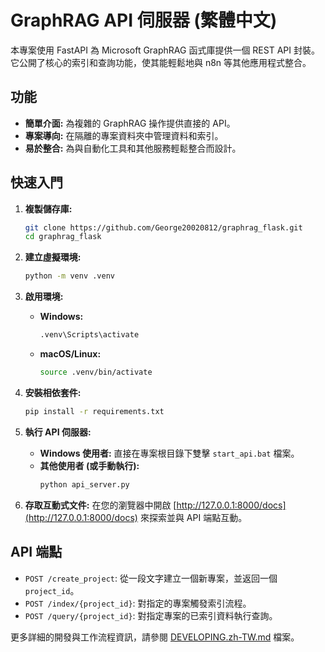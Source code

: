 # GraphRAG API 伺服器 (繁體中文)

本專案使用 FastAPI 為 Microsoft GraphRAG 函式庫提供一個 REST API 封裝。它公開了核心的索引和查詢功能，使其能輕鬆地與 n8n 等其他應用程式整合。

## 功能

- **簡單介面:** 為複雜的 GraphRAG 操作提供直接的 API。
- **專案導向:** 在隔離的專案資料夾中管理資料和索引。
- **易於整合:** 為與自動化工具和其他服務輕鬆整合而設計。

## 快速入門

1.  **複製儲存庫:**
    ```bash
    git clone https://github.com/George20020812/graphrag_flask.git
    cd graphrag_flask
    ```

2.  **建立虛擬環境:**
    ```bash
    python -m venv .venv
    ```

3.  **啟用環境:**
    -   **Windows:**
        ```bash
        .venv\Scripts\activate
        ```
    -   **macOS/Linux:**
        ```bash
        source .venv/bin/activate
        ```

4.  **安裝相依套件:**
    ```bash
    pip install -r requirements.txt
    ```

5.  **執行 API 伺服器:**
    -   **Windows 使用者:**
        直接在專案根目錄下雙擊 `start_api.bat` 檔案。
    -   **其他使用者 (或手動執行):**
        ```bash
        python api_server.py
        ```

6.  **存取互動式文件:**
    在您的瀏覽器中開啟 [http://127.0.0.1:8000/docs](http://127.0.0.1:8000/docs) 來探索並與 API 端點互動。

## API 端點

-   `POST /create_project`: 從一段文字建立一個新專案，並返回一個 `project_id`。
-   `POST /index/{project_id}`: 對指定的專案觸發索引流程。
-   `POST /query/{project_id}`: 對指定專案的已索引資料執行查詢。

更多詳細的開發與工作流程資訊，請參閱 [DEVELOPING.zh-TW.md](DEVELOPING.zh-TW.md) 檔案。
